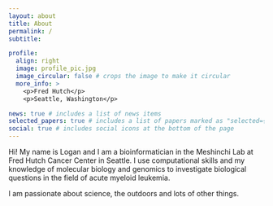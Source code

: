 ```yaml
---
layout: about
title: About
permalink: /
subtitle:

profile:
  align: right
  image: profile_pic.jpg
  image_circular: false # crops the image to make it circular
  more_info: >
    <p>Fred Hutch</p>
    <p>Seattle, Washington</p>

news: true # includes a list of news items
selected_papers: true # includes a list of papers marked as "selected={true}"
social: true # includes social icons at the bottom of the page
---
```


Hi! My name is Logan and I am a bioinformatician in the Meshinchi Lab at Fred Hutch Cancer Center in Seattle. I use computational skills and my knowledge of molecular biology and genomics to investigate biological questions in the field of acute myeloid leukemia.

I am passionate about science, the outdoors and lots of other things.
